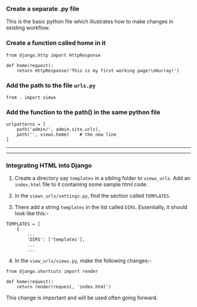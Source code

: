 ### Create a separate .py file 
This is the basic python file which illustrates how to make changes in existing workflow.

### Create a function called home in it
```
from django.http import HttpResponse

def home(request):
    return HttpResponse('This is my first working page!\nHurray!')
```

### Add the path to the file `urls.py`
```
from . import views
```

### Add the function to the path() in the same python file
```
urlpatterns = [
    path('admin/', admin.site.urls),
    path('', views.home)    # the new line
]
```
----
----

### Integrating HTML into Django

1. Create a directory say `templates` in a sibling folder to `views_urls`. Add an `index.html` file to it containing some sample html code.

2. In the `views_urls/settings.py`, find the section called `TEMPLATES`. 

3. There add a string `templates` in the list called `DIRS`. Essentially, it should look like this:-
```
TEMPLATES = [
    {
        ...
        'DIRS': ['templates'],
        ...
        ...
```

4. In the `view_urls/views.py`, make the following changes:-
```
from django.shortcuts import render

def home(request):
    return render(request, 'index.html')
```

This change is important and will be used often going forward.